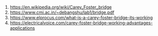 
1. https://en.wikipedia.org/wiki/Carey_Foster_bridge <br>
2. https://www.cmi.ac.in/~debangshu/lab1/bridge.pdf <br>
3. https://www.elprocus.com/what-is-a-carey-foster-bridge-its-working <br>
4. https://electricalvoice.com/carey-foster-bridge-working-advantages-applications <br>

